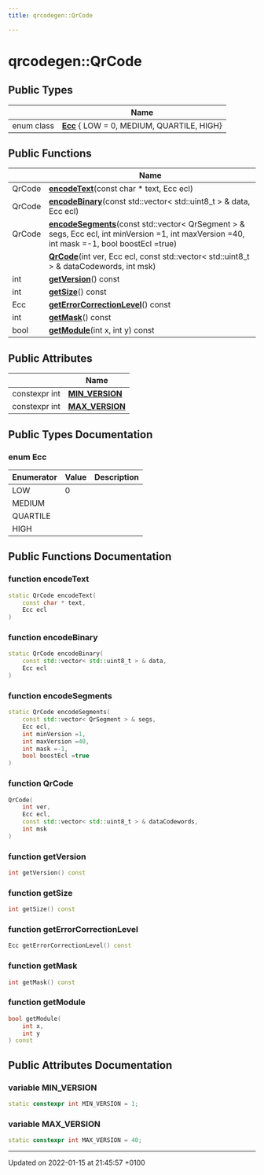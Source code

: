 ```yaml
---
title: qrcodegen::QrCode

---
```


# qrcodegen::QrCode





## Public Types

|                | Name           |
| -------------- | -------------- |
| enum class| **[Ecc](/Classes/classqrcodegen_1_1_qr_code.md#enum-ecc)** { LOW = 0, MEDIUM, QUARTILE, HIGH} |

## Public Functions

|                | Name           |
| -------------- | -------------- |
| QrCode | **[encodeText](/Classes/classqrcodegen_1_1_qr_code.md#function-encodetext)**(const char * text, Ecc ecl) |
| QrCode | **[encodeBinary](/Classes/classqrcodegen_1_1_qr_code.md#function-encodebinary)**(const std::vector< std::uint8_t > & data, Ecc ecl) |
| QrCode | **[encodeSegments](/Classes/classqrcodegen_1_1_qr_code.md#function-encodesegments)**(const std::vector< QrSegment > & segs, Ecc ecl, int minVersion =1, int maxVersion =40, int mask =-1, bool boostEcl =true) |
| | **[QrCode](/Classes/classqrcodegen_1_1_qr_code.md#function-qrcode)**(int ver, Ecc ecl, const std::vector< std::uint8_t > & dataCodewords, int msk) |
| int | **[getVersion](/Classes/classqrcodegen_1_1_qr_code.md#function-getversion)**() const |
| int | **[getSize](/Classes/classqrcodegen_1_1_qr_code.md#function-getsize)**() const |
| Ecc | **[getErrorCorrectionLevel](/Classes/classqrcodegen_1_1_qr_code.md#function-geterrorcorrectionlevel)**() const |
| int | **[getMask](/Classes/classqrcodegen_1_1_qr_code.md#function-getmask)**() const |
| bool | **[getModule](/Classes/classqrcodegen_1_1_qr_code.md#function-getmodule)**(int x, int y) const |

## Public Attributes

|                | Name           |
| -------------- | -------------- |
| constexpr int | **[MIN_VERSION](/Classes/classqrcodegen_1_1_qr_code.md#variable-min-version)**  |
| constexpr int | **[MAX_VERSION](/Classes/classqrcodegen_1_1_qr_code.md#variable-max-version)**  |

## Public Types Documentation

### enum Ecc

| Enumerator | Value | Description |
| ---------- | ----- | ----------- |
| LOW | 0|   |
| MEDIUM | |   |
| QUARTILE | |   |
| HIGH | |   |




## Public Functions Documentation

### function encodeText

```cpp
static QrCode encodeText(
    const char * text,
    Ecc ecl
)
```


### function encodeBinary

```cpp
static QrCode encodeBinary(
    const std::vector< std::uint8_t > & data,
    Ecc ecl
)
```


### function encodeSegments

```cpp
static QrCode encodeSegments(
    const std::vector< QrSegment > & segs,
    Ecc ecl,
    int minVersion =1,
    int maxVersion =40,
    int mask =-1,
    bool boostEcl =true
)
```


### function QrCode

```cpp
QrCode(
    int ver,
    Ecc ecl,
    const std::vector< std::uint8_t > & dataCodewords,
    int msk
)
```


### function getVersion

```cpp
int getVersion() const
```


### function getSize

```cpp
int getSize() const
```


### function getErrorCorrectionLevel

```cpp
Ecc getErrorCorrectionLevel() const
```


### function getMask

```cpp
int getMask() const
```


### function getModule

```cpp
bool getModule(
    int x,
    int y
) const
```


## Public Attributes Documentation

### variable MIN_VERSION

```cpp
static constexpr int MIN_VERSION = 1;
```


### variable MAX_VERSION

```cpp
static constexpr int MAX_VERSION = 40;
```


-------------------------------

Updated on 2022-01-15 at 21:45:57 +0100
